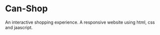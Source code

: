 # Can-Shop

An interactive shopping experience. A responsive website using html, css and jaascript.

